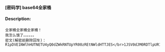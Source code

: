 #### [密码学] base64全家桶  

#### Description:   

```
全家桶全家桶全家桶！
我怎么饿了。。。。。。
密文(解密前删除回车)：R1pDVE1NWlhHUTNETU4yQ0dZWkRNTUpYR00zREtNWldHTTJES</br>1JSV0dJM0RDTlpUR1kyVEdNWlRHSTJVTU5SUkdaQ1RNTkJWSVk</br>zREVOUlJHNFpUTU5KVEdFWlRNTjJF
```

